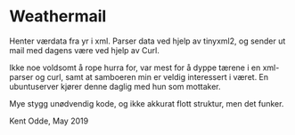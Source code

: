 # Weathermail

Henter værdata fra yr i xml. Parser data ved hjelp av tinyxml2, og sender ut mail med dagens være ved hjelp av Curl.

Ikke noe voldsomt å rope hurra for, var mest for å dyppe tærene i en xml-parser og curl, samt at samboeren min er veldig interessert i været. En ubuntuserver kjører denne daglig med hun som mottaker.

Mye stygg unødvendig kode, og ikke akkurat flott struktur, men det funker.

Kent Odde, May 2019
